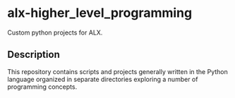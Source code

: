 # alx-higher_level_programming
Custom python projects for ALX.

## Description
This repository contains scripts and projects generally written in the Python language organized in separate directories exploring a number of programming concepts.
